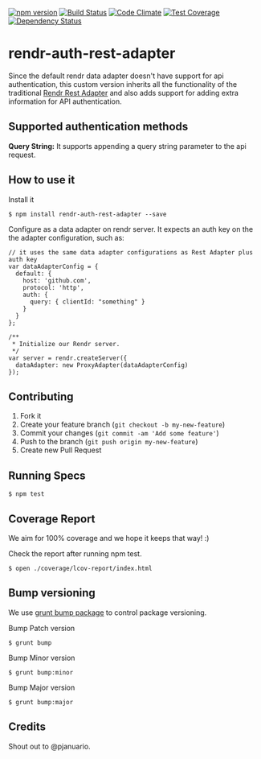 [![npm version](https://badge.fury.io/js/rendr-auth-rest-adapter.svg)](http://badge.fury.io/js/rendr-auth-rest-adapter)
[![Build Status](https://travis-ci.org/pjanuario/rendr-auth-rest-adapter.svg?branch=master)](https://travis-ci.org/pjanuario/rendr-auth-rest-adapter)
[![Code Climate](https://codeclimate.com/github/pjanuario/rendr-auth-rest-adapter/badges/gpa.svg)](https://codeclimate.com/github/pjanuario/rendr-auth-rest-adapter)
[![Test Coverage](https://codeclimate.com/github/pjanuario/rendr-auth-rest-adapter/badges/coverage.svg)](https://codeclimate.com/github/pjanuario/rendr-auth-rest-adapter)
[![Dependency Status](https://gemnasium.com/pjanuario/rendr-auth-rest-adapter.svg)](https://gemnasium.com/pjanuario/rendr-auth-rest-adapter)

# rendr-auth-rest-adapter
Since the default rendr data adapter doesn't have support for api authentication, this custom version inherits all the functionality of the traditional [Rendr Rest Adapter](https://github.com/rendrjs/rendr#dataadapter-config) and also adds support for adding extra information for API authentication.

## Supported authentication methods

**Query String:** It supports appending a query string parameter to the api request.

## How to use it

Install it

    $ npm install rendr-auth-rest-adapter --save

Configure as a data adapter on rendr server. It expects an auth key on the the adapter configuration, such as:

    // it uses the same data adapter configurations as Rest Adapter plus auth key
    var dataAdapterConfig = {
      default: {
        host: 'github.com',
        protocol: 'http',
        auth: {
          query: { clientId: "something" }
        }
      }
    };

    /**
     * Initialize our Rendr server.
     */
    var server = rendr.createServer({
      dataAdapter: new ProxyAdapter(dataAdapterConfig)
    });


## Contributing

1. Fork it
2. Create your feature branch (`git checkout -b my-new-feature`)
3. Commit your changes (`git commit -am 'Add some feature'`)
4. Push to the branch (`git push origin my-new-feature`)
5. Create new Pull Request

## Running Specs

    $ npm test

## Coverage Report

We aim for 100% coverage and we hope it keeps that way! :)

Check the report after running npm test.

    $ open ./coverage/lcov-report/index.html

## Bump versioning

We use [grunt bump package](https://www.npmjs.org/package/grunt-bump) to control package versioning.

Bump Patch version

    $ grunt bump

Bump Minor version

    $ grunt bump:minor

Bump Major version

    $ grunt bump:major

## Credits

Shout out to @pjanuario.
